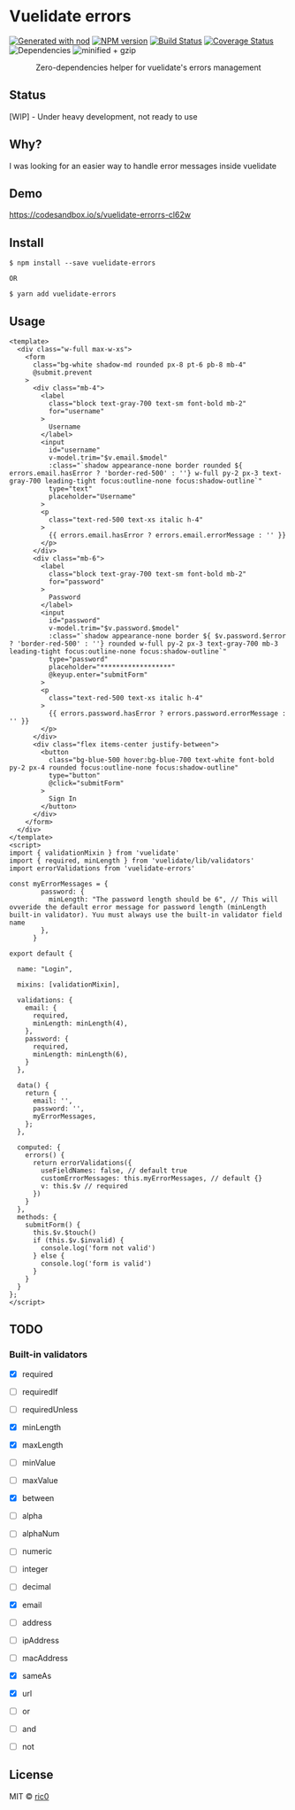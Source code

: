 # Vuelidate errors

[![Generated with nod](https://img.shields.io/badge/generator-nod-2196F3.svg?style=flat-square)](https://github.com/diegohaz/nod)
[![NPM version](https://img.shields.io/npm/v/vuelidate-errors.svg?style=flat-square)](https://npmjs.org/package/vuelidate-errors)
[![Build Status](https://img.shields.io/travis/ecerroni/vuelidate-errors/master.svg?style=flat-square)](https://travis-ci.org/ecerroni/vuelidate-errors) [![Coverage Status](https://img.shields.io/codecov/c/github/ecerroni/vuelidate-errors/master.svg?style=flat-square)](https://codecov.io/gh/ecerroni/vuelidate-errors/branch/master)
![Dependencies](https://img.shields.io/librariesio/dependents/npm/vuelidate-errors.svg)
![minified + gzip](https://img.shields.io/bundlephobia/minzip/vuelidate-errors.svg)


<center>
Zero-dependencies helper for vuelidate's errors management
</center>

## Status
[WIP] - Under heavy development, not ready to use

## Why?
I was looking for an easier way to handle error messages inside vuelidate

## Demo

https://codesandbox.io/s/vuelidate-errorrs-cl62w


## Install

    $ npm install --save vuelidate-errors

    OR 

    $ yarn add vuelidate-errors

## Usage

```
<template>
  <div class="w-full max-w-xs">
    <form
      class="bg-white shadow-md rounded px-8 pt-6 pb-8 mb-4"
      @submit.prevent
    >
      <div class="mb-4">
        <label
          class="block text-gray-700 text-sm font-bold mb-2"
          for="username"
        >
          Username
        </label>
        <input
          id="username"
          v-model.trim="$v.email.$model"
          :class="`shadow appearance-none border rounded ${ errors.email.hasError ? 'border-red-500' : ''} w-full py-2 px-3 text-gray-700 leading-tight focus:outline-none focus:shadow-outline`"
          type="text"
          placeholder="Username"
        >
        <p
          class="text-red-500 text-xs italic h-4"
        >
          {{ errors.email.hasError ? errors.email.errorMessage : '' }}
        </p>
      </div>
      <div class="mb-6">
        <label
          class="block text-gray-700 text-sm font-bold mb-2"
          for="password"
        >
          Password
        </label>
        <input
          id="password"
          v-model.trim="$v.password.$model"
          :class="`shadow appearance-none border ${ $v.password.$error ? 'border-red-500' : ''} rounded w-full py-2 px-3 text-gray-700 mb-3 leading-tight focus:outline-none focus:shadow-outline`"
          type="password"
          placeholder="******************"
          @keyup.enter="submitForm"
        >
        <p
          class="text-red-500 text-xs italic h-4"
        >
          {{ errors.password.hasError ? errors.password.errorMessage : '' }}
        </p>
      </div>
      <div class="flex items-center justify-between">
        <button
          class="bg-blue-500 hover:bg-blue-700 text-white font-bold py-2 px-4 rounded focus:outline-none focus:shadow-outline"
          type="button"
          @click="submitForm"
        >
          Sign In
        </button>
      </div>
    </form>
  </div>
</template>
<script>
import { validationMixin } from 'vuelidate'
import { required, minLength } from 'vuelidate/lib/validators'
import errorValidations from 'vuelidate-errors'

const myErrorMessages = {
        password: {
          minLength: "The password length should be 6", // This will ovveride the default error message for password length (minLength built-in validator). Yuu must always use the built-in validator field name
        },
      }

export default {

  name: "Login",
  
  mixins: [validationMixin],
  
  validations: {
    email: {
      required,
      minLength: minLength(4),
    },
    password: {
      required,
      minLength: minLength(6),
    }
  },
  
  data() {
    return {
      email: '',
      password: '',
      myErrorMessages,
    };
  },
  
  computed: {
    errors() {
      return errorValidations({
        useFieldNames: false, // default true
        customErrorMessages: this.myErrorMessages, // default {}
        v: this.$v // required
      })
    }
  },
  methods: {
    submitForm() {
      this.$v.$touch()
      if (this.$v.$invalid) {
        console.log('form not valid')
      } else {
        console.log('form is valid')
      }
    }
  }
};
</script>

```

## TODO
### Built-in validators
- [x] required
- [ ] requiredIf
- [ ] requiredUnless
- [x] minLength
- [x] maxLength
- [ ] minValue
- [ ] maxValue
- [x] between
- [ ] alpha
- [ ] alphaNum
- [ ] numeric
- [ ] integer
- [ ] decimal
- [x] email
- [ ] address
- [ ] ipAddress
- [ ] macAddress
- [x] sameAs
- [x] url
- [ ] or
- [ ] and
- [ ] not


## License

MIT © [ric0](https://github.com/ecerroni)
